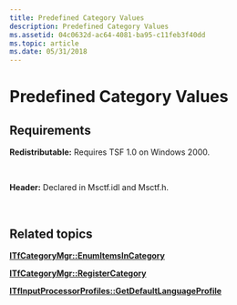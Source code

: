 ```yaml
---
title: Predefined Category Values
description: Predefined Category Values
ms.assetid: 04c0632d-ac64-4081-ba95-c11feb3f40dd
ms.topic: article
ms.date: 05/31/2018
---
```


# Predefined Category Values

## Requirements

**Redistributable:** Requires TSF 1.0 on Windows 2000.

 

**Header:** Declared in Msctf.idl and Msctf.h.

 

## Related topics

<dl> <dt>

[**ITfCategoryMgr::EnumItemsInCategory**](/windows/desktop/api/Msctf/nf-msctf-itfcategorymgr-enumitemsincategory)
</dt> <dt>

[**ITfCategoryMgr::RegisterCategory**](/windows/desktop/api/Msctf/nf-msctf-itfcategorymgr-registercategory)
</dt> <dt>

[**ITfInputProcessorProfiles::GetDefaultLanguageProfile**](/windows/desktop/api/Msctf/nf-msctf-itfinputprocessorprofiles-getdefaultlanguageprofile)
</dt> </dl>

 

 




